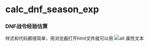 # calc_dnf_season_exp
### DNF战令经验估算
样式和代码都很简单，用浏览器打开html文件就可以用
![alt 属性文本](https://att.colg.cn/forum/202211/23/2542615_166917437957235724.png/ori_jpg "可选标题")
